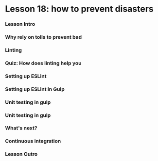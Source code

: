 # Lesson 18: how to prevent disasters

### Lesson Intro
### Why rely on tolls to prevent bad
### Linting
### Quiz: How does linting help you
### Setting up ESLint
### Setting up ESLint in Gulp
### Unit testing in gulp
### Unit testing in gulp
### What's next?
### Continuous integration
### Lesson Outro


